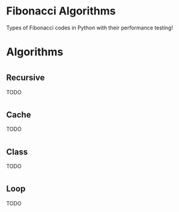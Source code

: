 # Fibonacci Algorithms

Types of Fibonacci codes in Python with their performance testing!

# Algorithms

#

## Recursive

TODO

#

## Cache

TODO

#

## Class

TODO

#

## Loop

TODO
